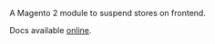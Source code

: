 A Magento 2 module to suspend stores on frontend.

Docs available [online](https://www.freedomwebservices.net/magento2/suspend-store).
